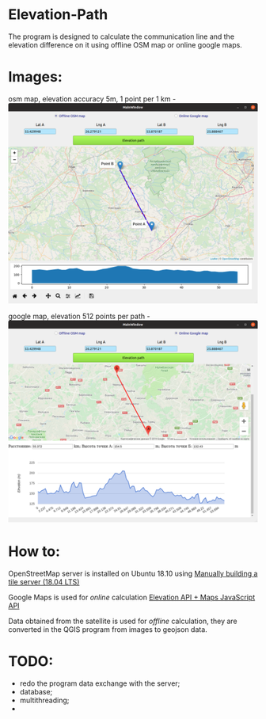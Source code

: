 # Elevation-Path
The program is designed to calculate the communication line and the elevation difference on it
using offline OSM map or online google maps.

# Images:
osm map, elevation accuracy 5m, 1 point per 1 km -
<img src="https://github.com/Valentin-Golyonko/Elevation-Path/blob/master/images/osm%20map%2C%20elevation%20accuracy%205m%2C%201%20point%20per%20km.png" alt="web_view">

google map, elevation 512 points per path -
<img src="https://github.com/Valentin-Golyonko/Elevation-Path/blob/master/images/google%20map%2C%20elevation%20512%20points%20per%20path.png" alt="web_view">

# How to:
OpenStreetMap server is installed on Ubuntu 18.10 using
<a href="https://switch2osm.org/manually-building-a-tile-server-18-04-lts/">Manually building a tile server (18.04 LTS)</a>

Google Maps is used for <i>online</i> calculation
<a href="https://developers.google.com/maps/documentation/elevation/intro">Elevation API + Maps JavaScript API</a>

Data obtained from the satellite is used for <i>offline</i> calculation, 
they are converted in the QGIS program from images to geojson data.

# TODO:
- redo the program data exchange with the server;
- database;
- multithreading;
- 

